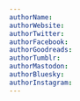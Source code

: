 ```yaml
---
authorName: 
authorWebsite: 
authorTwitter: 
authorFacebook: 
authorGoodreads: 
authorTumblr: 
authorMastodon: 
authorBluesky: 
authorInstagram: 
---
```

